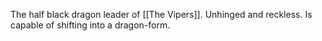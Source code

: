 The half black dragon leader of [[The Vipers]]. Unhinged and reckless. Is capable of shifting into a dragon-form. 